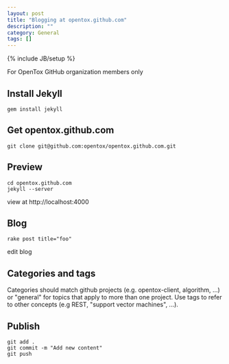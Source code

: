 ```yaml
---
layout: post
title: "Blogging at opentox.github.com"
description: ""
category: General
tags: []
---
```

{% include JB/setup %}

For OpenTox GitHub organization members only

Install Jekyll
--------------
    gem install jekyll

Get opentox.github.com
----------------------
    git clone git@github.com:opentox/opentox.github.com.git

Preview
-------
    cd opentox.github.com
    jekyll --server
view at http://localhost:4000

Blog
----
    rake post title="foo"
edit blog

Categories and tags
-------------------

Categories should match github projects (e.g. opentox-client, algorithm, ...) or "general" for topics that apply to more than one project. Use tags to refer to other concepts (e.g REST, "support vector machines", ...).

Publish
-------
    git add .
    git commit -m "Add new content"
    git push 
